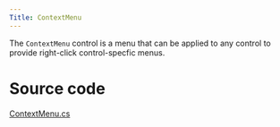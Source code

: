 ```yaml
---
Title: ContextMenu
---
```

The `ContextMenu` control is a menu that can be applied to any control to provide right-click control-specfic menus.

# Source code
[ContextMenu.cs](https://github.com/AvaloniaUI/Avalonia/blob/master/src/Avalonia.Controls/ContextMenu.cs)
